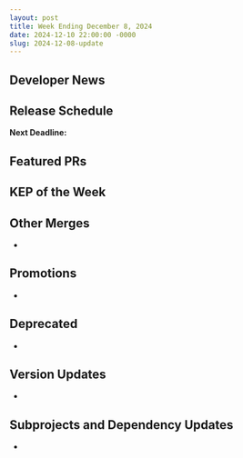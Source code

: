 ```yaml
---
layout: post
title: Week Ending December 8, 2024
date: 2024-12-10 22:00:00 -0000
slug: 2024-12-08-update
---
```


## Developer News


## Release Schedule

**Next Deadline:**


## Featured PRs


## KEP of the Week


## Other Merges

*

## Promotions

*

## Deprecated

*

## Version Updates

*

## Subprojects and Dependency Updates

*
